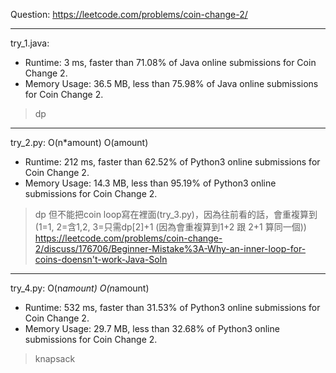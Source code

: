 Question: https://leetcode.com/problems/coin-change-2/

---

try_1.java:
* Runtime: 3 ms, faster than 71.08% of Java online submissions for Coin Change 2.
* Memory Usage: 36.5 MB, less than 75.98% of Java online submissions for Coin Change 2.

> dp

---

try_2.py: O(n*amount) O(amount)

* Runtime: 212 ms, faster than 62.52% of Python3 online submissions for Coin Change 2.
* Memory Usage: 14.3 MB, less than 95.19% of Python3 online submissions for Coin Change 2.

> dp
> 但不能把coin loop寫在裡面(try_3.py)，因為往前看的話，會重複算到 (1=1, 2=含1,2, 3=只需dp[2]+1 (因為會重複算到1+2 跟 2+1 算同一個))
> https://leetcode.com/problems/coin-change-2/discuss/176706/Beginner-Mistake%3A-Why-an-inner-loop-for-coins-doensn't-work-Java-Soln

---

try_4.py: O(n*amount) O(n*amount)

* Runtime: 532 ms, faster than 31.53% of Python3 online submissions for Coin Change 2.
* Memory Usage: 29.7 MB, less than 32.68% of Python3 online submissions for Coin Change 2.

> knapsack
